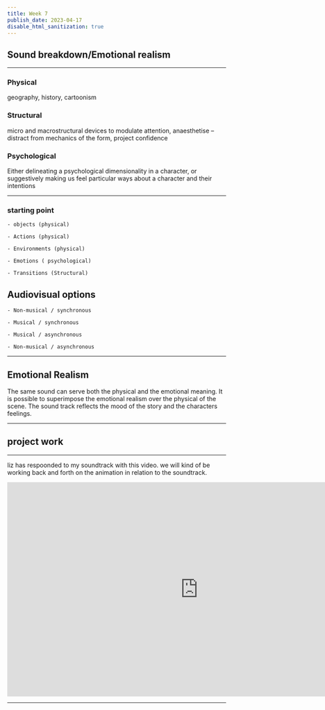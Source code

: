 ```yaml
---
title: Week 7
publish_date: 2023-04-17
disable_html_sanitization: true
---
```


## Sound breakdown/Emotional realism ##

---

### Physical 
geography, history, cartoonism 

 

 

### Structural 
micro and macrostructural devices to modulate attention, anaesthetise – distract from mechanics of the form, project confidence 

 

 

### Psychological 
Either delineating a psychological dimensionality in a character, or suggestively making us feel particular ways about a character and their intentions  

 
---

 
 
### starting point ## 
 
 

    - objects (physical) 

    - Actions (physical) 

    - Environments (physical) 

    - Emotions ( psychological) 

    - Transitions (Structural) 

 
 
## Audiovisual options 
 
 

    - Non-musical / synchronous 

    - Musical / synchronous 

    - Musical / asynchronous 

    - Non-musical / asynchronous 


---

## Emotional Realism

The same sound can serve both the physical and the emotional meaning. It is possible to superimpose the emotional realism over the physical of the scene. The sound track reflects the mood of the story and the characters feelings.

---

 ## project work 



 ---

liz has respoonded to my soundtrack with this video. we will kind of be working back and forth on the animation in relation to the soundtrack. 


<iframe width="878" height="494" src="https://www.youtube.com/embed/A778uDQ5m9M" title="COFFEE DRUNKDATE 2" frameborder="0" allow="accelerometer; autoplay; clipboard-write; encrypted-media; gyroscope; picture-in-picture; web-share" allowfullscreen></iframe>

 ---


 


